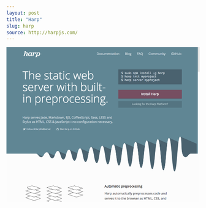 ```yaml
---
layout: post
title: "Harp"
slug: harp
source: http://harpjs.com/
---
```


<img src="/screenshots/harp.png">
